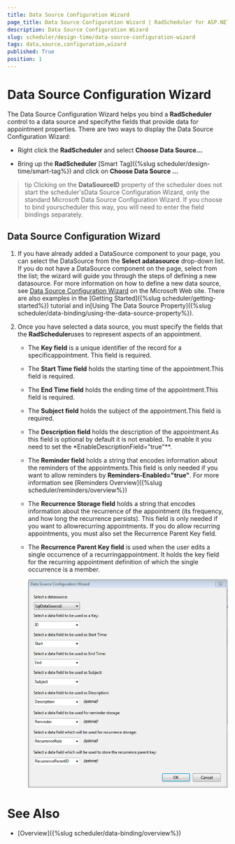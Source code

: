 ```yaml
---
title: Data Source Configuration Wizard
page_title: Data Source Configuration Wizard | RadScheduler for ASP.NET AJAX Documentation
description: Data Source Configuration Wizard
slug: scheduler/design-time/data-source-configuration-wizard
tags: data,source,configuration,wizard
published: True
position: 1
---
```


# Data Source Configuration Wizard



The Data Source Configuration Wizard helps you bind a **RadScheduler** control to a data source and specifythe fields that provide data for appointment properties. There are two ways to display the Data Source Configuration Wizard:

* Right click the **RadScheduler** and select **Choose Data Source...**

* Bring up the **RadScheduler** [Smart Tag]({%slug scheduler/design-time/smart-tag%}) and click on **Choose Data Source ...**

>tip Clicking on the **DataSourceID** property of the scheduler does not start the scheduler'sData Source Configuration Wizard, only the standard Microsoft Data Source Configuration Wizard. If you choose to bind yourscheduler this way, you will need to enter the field bindings separately.
>


## Data Source Configuration Wizard

1. If you have already added a DataSource component to your page, you can select the DataSource from the **Select adatasource** drop-down list. If you do not have a DataSource component on the page, select<New data source...> from the list; the wizard will guide you through the steps of defining a new datasource. For more information on how to define a new data source, see [Data Source Configuration Wizard](http://msdn.microsoft.com/en-us/library/w4dd7z6t(VS.80).aspx) on the Microsoft Web site. There are also examples in the [Getting Started]({%slug scheduler/getting-started%}) tutorial and in[Using The Data Source Property]({%slug scheduler/data-binding/using-the-data-source-property%}).

1. Once you have selected a data source, you must specify the fields that the **RadScheduler**uses to represent aspects of an appointment.

	* The **Key field** is a unique identifier of the record for a specificappointment. This field is required.

	* The **Start Time field** holds the starting time of the appointment.This field is required.

	* The **End Time field** holds the ending time of the appointment.This field is required.

	* The **Subject field** holds the subject of the appointment.This field is required.

	* The **Description field** holds the description of the appointment.As this field is optional by default it is not enabled. To enable it you need to set the *EnableDescriptionField="true"**.

	* The **Reminder field** holds a string that encodes information about the reminders of the appointments.This field is only needed if you want to allow reminders by **Reminders-Enabled="true"**. For more information see [Reminders Overview]({%slug scheduler/reminders/overview%})

	* The **Recurrence Storage field** holds a string that encodes information about the recurrence of the appointment (its frequency, and how long the recurrence persists). This field is only needed if you want to allowrecurring appointments. If you do allow recurring appointments, you must also set the Recurrence Parent Key field.

	* The **Recurrence Parent Key field** is used when the user edits a single occurrence of a recurringappointment. It holds the key field for the recurring appointment definition of which the single occurrence is a member.

		![Data Source Configuration](images/scheduler_datasourceconfiguration.png)

# See Also

 * [Overview]({%slug scheduler/data-binding/overview%})
